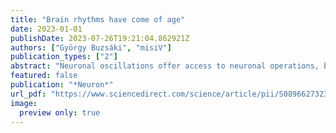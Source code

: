 ```yaml
---
title: "Brain rhythms have come of age"
date: 2023-01-01
publishDate: 2023-07-26T19:21:04.862921Z
authors: ["György Buzsáki", "misiV"]
publication_types: ["2"]
abstract: "Neuronal oscillations offer access to neuronal operations, bringing microscopic and macroscopic mechanisms, experimental methods, and explanations to a common platform. The field of brain rhythms has become the agora of discussions from temporal coordination of neuronal populations within and across brain regions to cognitive phenomena, including language and brain diseases."
featured: false
publication: "*Neuron*"
url_pdf: "https://www.sciencedirect.com/science/article/pii/S0896627323002143"
image:
  preview only: true  
---
```


